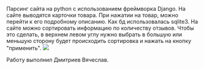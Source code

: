 Парсинг сайта на python с использованием фреймворка Django. На сайте выводятся карточки товара. При нажатии на товар, можно перейти к его подробному описанию. Как бд использовалась sqlite3.
На сайте можно сортировать информацию по количеству отзывов. Чтобы это сделать, в верхнем левом углу нужно выбрать в большую или меньшую сторону будет происходить сортировка и нажать на кнопку "применить".
<img src="/python_review/kartinki/image-3.png">


Работу выполнил Дмитриев Вячеслав.
